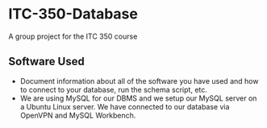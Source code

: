 # ITC-350-Database
A group project for the ITC 350 course

## Software Used
- Document information about all of the software you have used and how to connect to your database, run the schema script, etc.
- We are using MySQL for our DBMS and we setup our MySQL server on a Ubuntu Linux server. We have connected to our database via OpenVPN and MySQL Workbench. 
